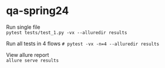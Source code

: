 # qa-spring24

Run single file  
`pytest tests/test_1.py -vx --alluredir results`

Run all tests in 4 flows
`# pytest -vx -n=4 --alluredir results`

View allure report  
`allure serve results`   
